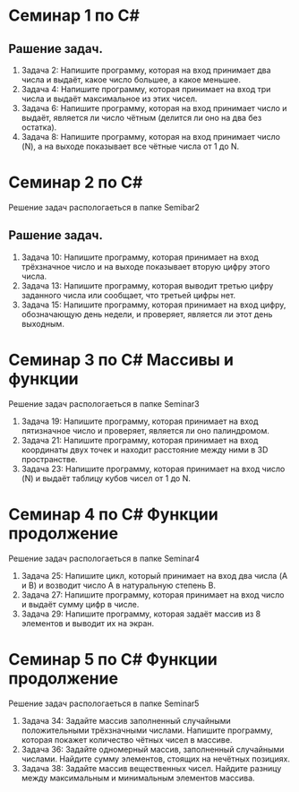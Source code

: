 # Семинар 1 по C#

## Рашение задач.
1. Задача 2: Напишите программу, которая на вход принимает два числа и выдаёт, какое число большее, а какое меньшее.
2. Задача 4: Напишите программу, которая принимает на вход три числа и выдаёт максимальное из этих чисел.
3. Задача 6: Напишите программу, которая на вход принимает число и выдаёт, является ли число чётным (делится ли оно на два без остатка).
4. Задача 8: Напишите программу, которая на вход принимает число (N), а на выходе показывает все чётные числа от 1 до N.

# Семинар 2 по C#

Решение задач распологаеться в папке Semibar2
## Рашение задач.
1. Задача 10: Напишите программу, которая принимает на вход трёхзначное число и на выходе показывает вторую цифру этого числа.
2. Задача 13: Напишите программу, которая выводит третью цифру заданного числа или сообщает, что третьей цифры нет.
3. Задача 15: Напишите программу, которая принимает на вход цифру, обозначающую день недели, и проверяет, является ли этот день выходным.

# Семинар 3 по C# Массивы и функции
Решение задач распологаеться в папке Seminar3
1. Задача 19: Напишите программу, которая принимает на вход пятизначное число и проверяет, является ли оно палиндромом.
2. Задача 21: Напишите программу, которая принимает на вход координаты двух точек и находит расстояние между ними в 3D пространстве.
3. Задача 23: Напишите программу, которая принимает на вход число (N) и выдаёт таблицу кубов чисел от 1 до N.

# Семинар 4 по C# Функции продолжение
Решение задач распологаеться в папке Seminar4
1. Задача 25: Напишите цикл, который принимает на вход два числа (A и B) и возводит число A в натуральную степень B.
2. Задача 27: Напишите программу, которая принимает на вход число и выдаёт сумму цифр в числе.
3. Задача 29: Напишите программу, которая задаёт массив из 8 элементов и выводит их на экран.

# Семинар 5 по C# Функции продолжение
Решение задач распологаеться в папке Seminar5
1. Задача 34: Задайте массив заполненный случайными положительными трёхзначными числами. Напишите программу, которая покажет количество чётных чисел в массиве.
2. Задача 36: Задайте одномерный массив, заполненный случайными числами. Найдите сумму элементов, стоящих на нечётных позициях.
3. Задача 38: Задайте массив вещественных чисел. Найдите разницу между максимальным и минимальным элементов массива.
